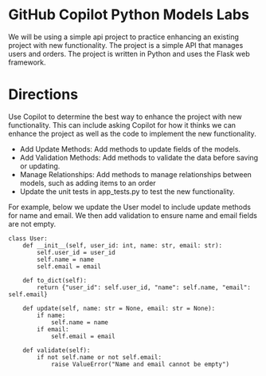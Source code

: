 # GitHub Copilot Python Models Labs

We will be using a simple api project to practice enhancing an existing project with new functionality.  The project is a simple API that manages users and orders.  The project is written in Python and uses the Flask web framework.

# Directions

Use Copilot to determine the best way to enhance the project with new functionality.  This can include asking Copilot for how it thinks we can enhance the project as well as the code to implement the new functionality.

- Add Update Methods: Add methods to update fields of the models.
- Add Validation Methods: Add methods to validate the data before saving or updating.
- Manage Relationships: Add methods to manage relationships between models, such as adding items to an order
- Update the unit tests in app_tests.py to test the new functionality.

For example, below we update the User model to include update methods for name and email.  We then add validation to ensure name and email fields are not empty.

```
class User:
    def __init__(self, user_id: int, name: str, email: str):
        self.user_id = user_id
        self.name = name
        self.email = email

    def to_dict(self):
        return {"user_id": self.user_id, "name": self.name, "email": self.email}

    def update(self, name: str = None, email: str = None):
        if name:
            self.name = name
        if email:
            self.email = email

    def validate(self):
        if not self.name or not self.email:
            raise ValueError("Name and email cannot be empty")
```
